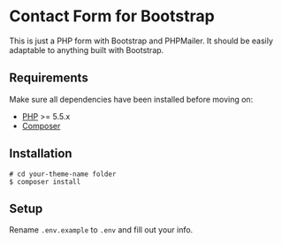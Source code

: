 # Contact Form for Bootstrap

This is just a PHP form with Bootstrap and PHPMailer. It should be easily adaptable to anything built with Bootstrap.

## Requirements

Make sure all dependencies have been installed before moving on:

* [PHP](http://php.net/manual/en/install.php) >= 5.5.x
* [Composer](https://getcomposer.org/download/)

## Installation

```shell
# cd your-theme-name folder
$ composer install
```

## Setup

Rename `.env.example` to `.env` and fill out your info.

